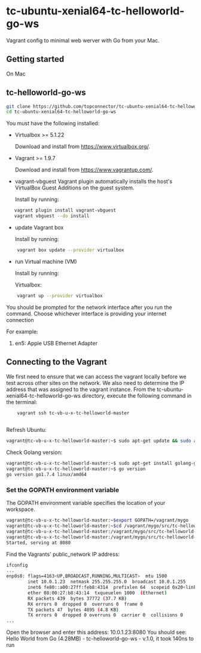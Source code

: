 # tc-ubuntu-xenial64-tc-helloworld-go-ws

Vagrant config to minimal web werver with Go from your Mac.

## Getting started

On Mac

## tc-helloworld-go-ws

```bash
git clone https://github.com/topconnector/tc-ubuntu-xenial64-tc-helloworld-go-ws.git 
cd tc-ubuntu-xenial64-tc-helloworld-go-ws
```

You must have the following installed:

* Virtualbox >= 5.1.22

  Download and install from https://www.virtualbox.org/.
    
* Vagrant >= 1.9.7

  Download and install from https://www.vagrantup.com/.
  
* vagrant-vbguest Vagrant plugin
  automatically installs the host's VirtualBox Guest Additions on the guest system.

  Install by running: 

```bash
   vagrant plugin install vagrant-vbguest
   vagrant vbguest --do install
```

 
* update Vagrant box

  Install by running: 
    
```bash
    vagrant box update --provider virtualbox
```
   
* run Virtual machine (VM)

  Install by running: 
  
  Virtualbox:
  
```bash
    vagrant up --provider virtualbox
```

You should be prompted for the network interface after you run the command. 
Choose whichever interface is providing your internet connection

For example:

1) en5: Apple USB Ethernet Adapter

## Connecting to the Vagrant

We first need to ensure that we can access the vagrant locally before we test across other sites on the network. We also need to determine the IP address that was assigned to the vagrant instance. From the tc-ubuntu-xenial64-tc-helloworld-go-ws directory, execute the following command in the terminal:

```bash
    vagrant ssh tc-vb-u-x-tc-helloworld-master
    
```

Refresh Ubuntu:

```bash
vagrant@tc-vb-u-x-tc-helloworld-master:~$ sudo apt-get update && sudo apt-get dist-upgrade
```

Check Golang version:

```bash
vagrant@tc-vb-u-x-tc-helloworld-master:~$ sudo apt-get install golang-go
vagrant@tc-vb-u-x-tc-helloworld-master:~$ go version
go version go1.7.4 linux/amd64
```

### Set the GOPATH environment variable

The GOPATH environment variable specifies the location of your workspace. 

```bash
vagrant@tc-vb-u-x-tc-helloworld-master:~$export GOPATH=/vagrant/mygo
vagrant@tc-vb-u-x-tc-helloworld-master:~$cd /vagrant/mygo/src/tc-helloworld-go-ws
vagrant@tc-vb-u-x-tc-helloworld-master:/vagrant/mygo/src/tc-helloworld-go-ws$ CGO_ENABLED=0 go build -a -tags netgo -ldflags '-w' .
vagrant@tc-vb-u-x-tc-helloworld-master:/vagrant/mygo/src/tc-helloworld-go-ws$ ./tc-helloworld-go-ws
Started, serving at 8080

```

Find the Vagrants' public_network IP address:

```bash
ifconfig
...
enp0s8: flags=4163<UP,BROADCAST,RUNNING,MULTICAST>  mtu 1500
        inet 10.0.1.23  netmask 255.255.255.0  broadcast 10.0.1.255
        inet6 fe80::a00:27ff:feb8:4314  prefixlen 64  scopeid 0x20<link>
        ether 08:00:27:b8:43:14  txqueuelen 1000  (Ethernet)
        RX packets 439  bytes 37772 (37.7 KB)
        RX errors 0  dropped 0  overruns 0  frame 0
        TX packets 47  bytes 4895 (4.8 KB)
        TX errors 0  dropped 0 overruns 0  carrier 0  collisions 0
...
```

Open the browser and enter this address: 10.0.1.23:8080
You should see:
Hello World from Go (4.28MB) - tc-helloworld-go-ws - v.1.0, it took 140ns to run
